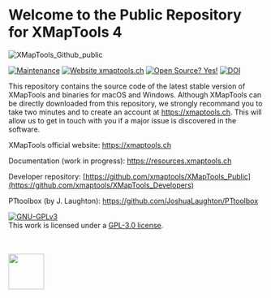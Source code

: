 # Welcome to the Public Repository for XMapTools 4

![XMapTools_Github_public](https://user-images.githubusercontent.com/54409312/152673079-a20abcf1-9d38-47e2-901e-50ef2101d687.jpg)

[![Maintenance](https://img.shields.io/badge/Maintained%3F-yes-green.svg)](https://github.com/xmaptools/XMapTools_Developers/graphs/commit-activity)
[![Website xmaptools.ch](https://img.shields.io/website-up-down-green-red/http/shields.io.svg)](https://xmaptools.ch)
[![Open Source? Yes!](https://badgen.net/badge/Open%20Source%20%3F/Yes%21/blue?icon=github)](#)
[![DOI](https://zenodo.org/badge/397986784.svg)](https://zenodo.org/badge/latestdoi/397986784)

This repository contains the source code of the latest stable version of XMapTools and binaries for macOS and Windows. Although XMapTools can be directly downloaded from this repository, we strongly recommand you to take two minutes and to create an account at https://xmaptools.ch. This will allow us to get in touch with you if a major issue is discovered in the software.  

XMapTools official website: https://xmaptools.ch

Documentation (work in progress): https://resources.xmaptools.ch  

Developer repository: [https://github.com/xmaptools/XMapTools_Public](https://github.com/xmaptools/XMapTools_Developers) 

PTtoolbox (by J. Laughton): https://github.com/JoshuaLaughton/PTtoolbox

<a rel="license" href="https://www.gnu.org/licenses/gpl-3.0.en.html"><img alt="GNU-GPLv3" style="border-width:0" src="https://www.gnu.org/graphics/agplv3-with-text-162x68.png" /></a><br />This work is licensed under a <a rel="license" href="https://www.gnu.org/licenses/gpl-3.0.en.html">GPL-3.0 license</a>.

<br /> <br />
<a href="https://ec.europa.eu/info/research-and-innovation/funding/funding-opportunities/funding-programmes-and-open-calls/horizon-europe_en" target="_blank"><img src="https://user-images.githubusercontent.com/54409312/168419191-401f1d2c-014f-4640-9edc-cfa6f3832a40.png" height="70"/></a>


